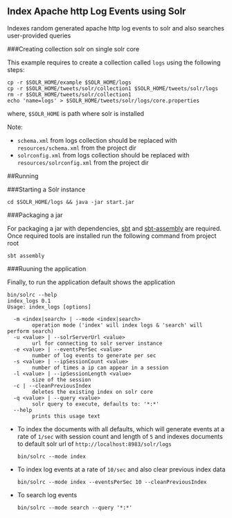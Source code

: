 Index Apache http Log Events using Solr
--------------------------------------

Indexes random generated apache http log events to solr and also searches user-provided queries

###Creating collection solr on single solr core

This example requires to create a collection called `logs` using the following steps:

```
cp -r $SOLR_HOME/example $SOLR_HOME/logs
cp -r $SOLR_HOME/tweets/solr/collection1 $SOLR_HOME/tweets/solr/logs
rm -r $SOLR_HOME/tweets/solr/collection1
echo 'name=logs' > $SOLR_HOME/tweets/solr/logs/core.properties
```

where, `$SOLR_HOME` is path where solr is installed

Note:

* `schema.xml` from logs collection should be replaced with `resources/schema.xml` from the project dir
* `solrconfig.xml` from logs collection should be replaced with `resources/solrconfig.xml` from the project dir

##Running

###Starting a Solr instance

```
cd $SOLR_HOME/logs && java -jar start.jar
```

###Packaging a jar

For packaging a jar with dependencies, [sbt](http://www.scala-sbt.org/release/docs/Getting-Started/Setup.html) and
[sbt-assembly](https://github.com/sbt/sbt-assembly) are required. Once required tools are installed run the following
command from project root

```
sbt assembly
```

###Ruuning the application

Finally, to run the application default shows the application

```
bin/solrc --help
index_logs 0.1
Usage: index_logs [options]

  -m <index|search> | --mode <index|search>
        operation mode ('index' will index logs & 'search' will perform search)
  -u <value> | --solrServerUrl <value>
        url for connecting to solr server instance
  -e <value> | --eventsPerSec <value>
        number of log events to generate per sec
  -s <value> | --ipSessionCount <value>
        number of times a ip can appear in a session
  -l <value> | --ipSessionLength <value>
        size of the session
  -c | --cleanPreviousIndex
        deletes the existing index on solr core
  -q <value> | --query <value>
        solr query to execute, defaults to: '*:*'
  --help
        prints this usage text
```

* To index the documents with all defaults, which will generate events at a rate of `1/sec` with session count and length
of `5` and indexes documents to default solr url of `http://localhost:8983/solr/logs`

    ```
    bin/solrc --mode index
    ```
* To index log events at a rate of `10/sec` and also clear previous index data

    ```
    bin/solrc --mode index --eventsPerSec 10 --cleanPreviousIndex
    ```
* To search log events

    ```
    bin/solrc --mode search --query '*:*'
    ```